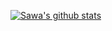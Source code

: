 [![Sawa's github stats](https://github-readme-stats.vercel.app/api?username=sawaych&theme=dracula)](https://github.com/sawaych/github-readme-stats)
